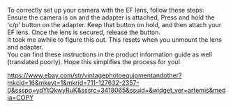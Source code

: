 
To correctly set up your camera with the EF lens, follow these steps:  
Ensure the camera is on and the adapter is attached, Press and hold the 'c/p' button on the adapter. Keep that button on hold, and then attach your EF lens. Once the lens is secured, release the button.   
It took me awhile to figure this out. This resets when you unmount the lens and adapter.  
You can find these instructions in the product information guide as well (translated poorly). Hope this simplifies the process for you!

https://www.ebay.com/str/vintagephotoequipmentandother?mkcid=16&mkevt=1&mkrid=711-127632-2357-0&ssspo=ydYtQkwyRuK&sssrc=3418065&ssuid=&widget_ver=artemis&media=COPY